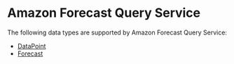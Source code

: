 # Amazon Forecast Query Service<a name="API_Types_Amazon_Forecast_Query_Service"></a>

The following data types are supported by Amazon Forecast Query Service:
+  [DataPoint](API_forecastquery_DataPoint.md) 
+  [Forecast](API_forecastquery_Forecast.md) 